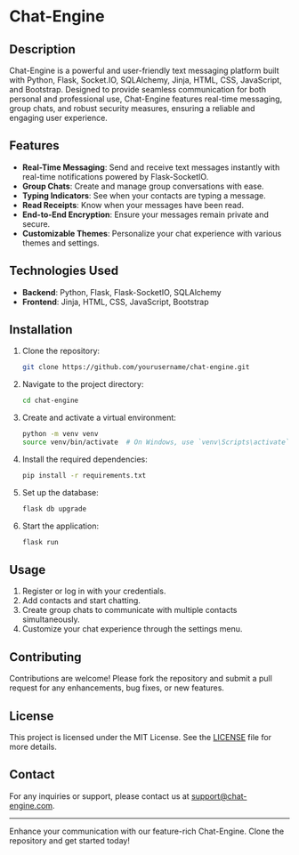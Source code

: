 # Chat-Engine

## Description

Chat-Engine is a powerful and user-friendly text messaging platform built with Python, Flask, Socket.IO, SQLAlchemy, Jinja, HTML, CSS, JavaScript, and Bootstrap. Designed to provide seamless communication for both personal and professional use, Chat-Engine features real-time messaging, group chats, and robust security measures, ensuring a reliable and engaging user experience.

## Features

- **Real-Time Messaging**: Send and receive text messages instantly with real-time notifications powered by Flask-SocketIO.
- **Group Chats**: Create and manage group conversations with ease.
- **Typing Indicators**: See when your contacts are typing a message.
- **Read Receipts**: Know when your messages have been read.
- **End-to-End Encryption**: Ensure your messages remain private and secure.
- **Customizable Themes**: Personalize your chat experience with various themes and settings.

## Technologies Used

- **Backend**: Python, Flask, Flask-SocketIO, SQLAlchemy
- **Frontend**: Jinja, HTML, CSS, JavaScript, Bootstrap

## Installation

1. Clone the repository:
   ```bash
   git clone https://github.com/yourusername/chat-engine.git
   ```
2. Navigate to the project directory:
   ```bash
   cd chat-engine
   ```
3. Create and activate a virtual environment:
   ```bash
   python -m venv venv
   source venv/bin/activate  # On Windows, use `venv\Scripts\activate`
   ```
4. Install the required dependencies:
   ```bash
   pip install -r requirements.txt
   ```
5. Set up the database:
   ```bash
   flask db upgrade
   ```
6. Start the application:
   ```bash
   flask run
   ```

## Usage

1. Register or log in with your credentials.
2. Add contacts and start chatting.
3. Create group chats to communicate with multiple contacts simultaneously.
4. Customize your chat experience through the settings menu.

## Contributing

Contributions are welcome! Please fork the repository and submit a pull request for any enhancements, bug fixes, or new features.

## License

This project is licensed under the MIT License. See the [LICENSE](LICENSE) file for more details.

## Contact

For any inquiries or support, please contact us at support@chat-engine.com.

---

Enhance your communication with our feature-rich Chat-Engine. Clone the repository and get started today!

